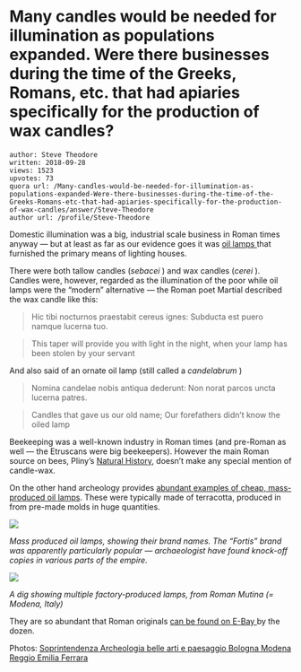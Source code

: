 # Many candles would be needed for illumination as populations expanded. Were there businesses during the time of the Greeks, Romans, etc. that had apiaries specifically for the production of wax candles?

	author: Steve Theodore
	written: 2018-09-28
	views: 1523
	upvotes: 73
	quora url: /Many-candles-would-be-needed-for-illumination-as-populations-expanded-Were-there-businesses-during-the-time-of-the-Greeks-Romans-etc-that-had-apiaries-specifically-for-the-production-of-wax-candles/answer/Steve-Theodore
	author url: /profile/Steve-Theodore


Domestic illumination was a big, industrial scale business in Roman times anyway — but at least as far as our evidence goes it was [oil lamps ](http://penelope.uchicago.edu/Thayer/E/Roman/Texts/secondary/SMIGRA*/Lucerna.html)that furnished the primary means of lighting houses.

There were both tallow candles (_sebacei_ ) and wax candles (_cerei_ ). Candles were, however, regarded as the illumination of the poor while oil lamps were the “modern” alternative — the Roman poet Martial described the wax candle like this:

> Hic tibi nocturnos praestabit cereus ignes:
 Subducta est puero namque lucerna tuo.

> This taper will provide you with light in the night, 
when your lamp has been stolen by your servant

And also said of an ornate oil lamp (still called a _candelabrum_ )

> Nomina candelae nobis antiqua dederunt:
 Non norat parcos uncta lucerna patres.

> Candles that gave us our old name;
Our forefathers didn’t know the oiled lamp

Beekeeping was a well-known industry in Roman times (and pre-Roman as well — the Etruscans were big beekeepers). However the main Roman source on bees, Pliny’s [Natural History](http://www.perseus.tufts.edu/hopper/text?doc=Perseus%3Atext%3A1999.02.0137%3Abook%3D11%3Achapter%3D4), doesn’t make any special mention of candle-wax.

On the other hand archeology provides [abundant examples of cheap, mass-produced oil lamps](http://www.archeobo.arti.beniculturali.it/modena/viale_reiter_fornace/factory_08_en.htm). These were typically made of terracotta, produced in from pre-made molds in huge quantities.

![](https://qph.fs.quoracdn.net/main-qimg-45a1d3c0d8e4f5ef17bc82e715a31cc4-c)

_Mass produced oil lamps, showing their brand names. The “Fortis” brand was apparently particularly popular — archaeologist have found knock-off copies in various parts of the empire._ 

![](https://qph.fs.quoracdn.net/main-qimg-e21b7fa285df1a7e1eb5990c9ac74d10)

_A dig showing multiple factory-produced lamps, from Roman Mutina (= Modena, Italy)_ 

They are so abundant that Roman originals [can be found on E-Bay ](https://www.ebay.com/sch/i.html?_nkw=roman%20lamp&ssPageName=GSTL)by the dozen.

Photos: [Soprintendenza Archeologia belle arti e paesaggio Bologna Modena Reggio Emilia Ferrara](http://www.archeobo.arti.beniculturali.it)

